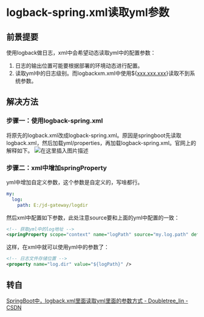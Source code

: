 # logback-spring.xml读取yml参数



## 前景提要

使用logback做日志，xml中会希望动态读取yml中的配置参数：

1. 日志的输出位置可能要根据部署的环境动态进行配置。
2. 读取yml中的日志级别。而logbackxm.xml中使用${[xxx.xxx.xxx](http://xxx.xxx.xxx/)}读取不到系统参数。



## 解决方法

### 步骤一：使用logback-spring.xml

将原先的logback.xml改成logback-spring.xml。原因是springboot先读取logback.xml，然后加载yml/properties，再加载logback-spring.xml。官网上的解释如下。
![在这里插入图片描述](https://image-hosting.jellyfishmix.com/20201130152934.png)

### 步骤二：xml中增加springProperty

yml中增加自定义参数，这个参数是自定义的，写啥都行。

```yml
my:
  log:
    path: E:/jd-gateway/logdir
```

然后xml中配置如下参数，此处注意source要和上面的yml中配置的一致：

```xml
<!-- 获取yml中的log地址 -->
<springProperty scope="context" name="logPath" source="my.log.path" defaultValue="logdir"/>
```

这样，在xml中就可以使用yml中的参数了：

```xml
<!-- 日志文件存储位置 -->
<property name="log.dir" value="${logPath}" /> 
```



## 转自

[SpringBoot中，logback.xml里面读取yml里面的参数方式 - Doubletree_lin - CSDN](https://blog.csdn.net/qq_27808011/article/details/98730608)